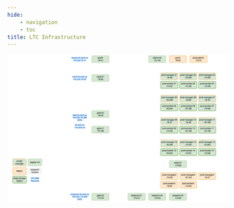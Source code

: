 ```yaml
---
hide:
    - navigation
    - toc
title: LTC Infrastructure
---
```


![architecture](../assets/ltc-infrastructure-aug2023-dark.png#only-dark)
